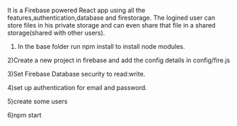 It is a Firebase powered React app using all the features,authentication,database and firestorage.
The logined user can store files in his private storage and can even share that file in a shared storage(shared with other users).

1) In the base folder run npm install to install node modules.



2)Create a new project in firebase and add the config details in config/fire.js 


3)Set Firebase Database security to read:write.


4)set up authentication for email and password.


5)create some users


6)npm start
